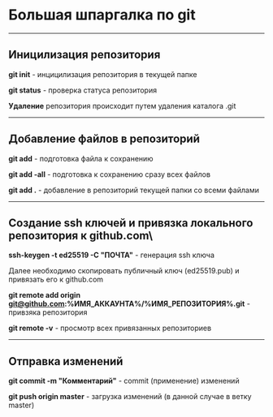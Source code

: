 # Большая шпаргалка по git
---
## Иницилизация репозитория
**git init** - инцицилизация репозитория в текущей папке

**git status** - проверка статуса репозитория

**Удаление** репозитория происходит путем удаления каталога .git

---
## Добавление файлов в репозиторий
**git add** - подготовка файла к сохранению

**git add -all** - подготовка к сохранению сразу всех файлов

**git add .** - добавление в репозиторий текущей папки со всеми файлами

---
## Создание ssh ключей и привязка локального репозитория к github.com\
**ssh-keygen -t ed25519 -C "ПОЧТА"** - генерация ssh ключа

Далее необходимо скопировать публичный ключ (ed25519.pub) и привязать его к github.com

**git remote add origin git@github.com:%ИМЯ_АККАУНТА%/%ИМЯ_РЕПОЗИТОРИЯ%.git** - привзяка репозитория

**git remote -v** - просмотр всех привязанных репозиториев

---
## Отправка изменений
**git commit -m "Комментарий"** - commit (применение) изменений

**git push origin master** - загрузка изменений (в данной случае в ветку master)

 